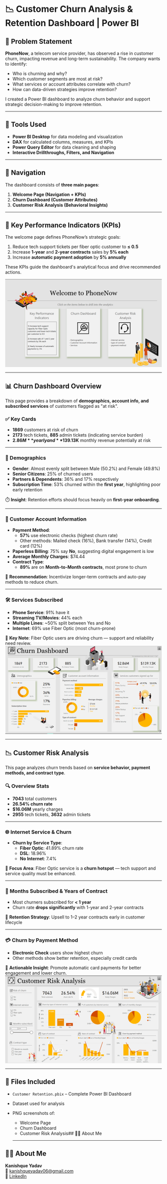 # 📉 Customer Churn Analysis & Retention Dashboard | Power BI

## 🧠 Problem Statement

**PhoneNow**, a telecom service provider, has observed a rise in customer churn, impacting revenue and long-term sustainability. The company wants to identify:

- Who is churning and why?
- Which customer segments are most at risk?
- What services or account attributes correlate with churn?
- How can data-driven strategies improve retention?

I created a Power BI dashboard to analyze churn behavior and support strategic decision-making to improve retention.

---

## 🔧 Tools Used

- **Power BI Desktop** for data modeling and visualization  
- **DAX** for calculated columns, measures, and KPIs  
- **Power Query Editor** for data cleaning and shaping  
- **Interactive Drillthroughs, Filters, and Navigation**

---

## 🧭 Navigation

The dashboard consists of **three main pages**:

1. **Welcome Page (Navigation + KPIs)**
2. **Churn Dashboard (Customer Attributes)**
3. **Customer Risk Analysis (Behavioral Insights)**

---

## 📌 Key Performance Indicators (KPIs)

The welcome page defines PhoneNow’s strategic goals:

1. Reduce tech support tickets per fiber optic customer to **≤ 0.5**
2. Increase **1-year** and **2-year contracts** sales by **5% each**
3. Increase **automatic payment adoption** by **5% annually**

These KPIs guide the dashboard's analytical focus and drive recommended actions.  

![Welcome Page](Screenshots/welcome_page.png)

---

## 📊 Churn Dashboard Overview

This page provides a breakdown of **demographics, account info, and subscribed services** of customers flagged as "at risk".

### ✅ Key Cards

- **1869** customers at risk of churn  
- **2173** tech tickets, **885** admin tickets (indicating service burden)  
- **$2.86M** yearly and **$139.13K** monthly revenue potentially at risk  

---

### 👥 Demographics

- **Gender**: Almost evenly split between Male (50.2%) and Female (49.8%)
- **Senior Citizens**: 25% of churned users
- **Partners & Dependents**: 36% and 17% respectively
- **Subscription Time**: 53% churned within the **first year**, highlighting poor early retention

⏱️ **Insight**: Retention efforts should focus heavily on **first-year onboarding**.

---

### 🏦 Customer Account Information

- **Payment Method**:
  - **57%** use electronic checks (highest churn rate)
  - Other methods: Mailed check (16%), Bank transfer (14%), Credit card (12%)
- **Paperless Billing**: 75% say **No**, suggesting digital engagement is low
- **Average Monthly Charges**: $74.44  
- **Contract Type**:  
  - **89%** are on **Month-to-Month contracts**, most prone to churn

📌 **Recommendation**: Incentivize longer-term contracts and auto-pay methods to reduce churn.

---

### 🛠️ Services Subscribed

- **Phone Service**: 91% have it
- **Streaming TV/Movies**: 44% each
- **Multiple Lines**: ~50% split between Yes and No
- **Internet**: 69% use Fiber Optic (most churn-prone)

📡 **Key Note**: Fiber Optic users are driving churn — support and reliability need review.  
![Welcome Page](Screenshots/Churn_Dashboard.png)

---

## 📉 Customer Risk Analysis

This page analyzes churn trends based on **service behavior, payment methods, and contract type**.

### 🔍 Overview Stats

- **7043** total customers  
- **26.54% churn rate**  
- **$16.06M** yearly charges  
- **2955** tech tickets, **3632** admin tickets  

---

### 🌐 Internet Service & Churn

- **Churn by Service Type**:
  - **Fiber Optic**: 41.89% churn rate
  - **DSL**: 18.96%
  - **No Internet**: 7.4%

📌 **Focus Area**: Fiber Optic service is a **churn hotspot** — tech support and service quality must be enhanced.

---

### 📅 Months Subscribed & Years of Contract

- Most churners subscribed for **< 1 year**
- Churn rate **drops significantly** with 1-year and 2-year contracts

📌 **Retention Strategy**: Upsell to 1–2 year contracts early in customer lifecycle

---

### 💳 Churn by Payment Method

- **Electronic Check** users show highest churn
- Other methods show better retention, especially credit cards

📌 **Actionable Insight**: Promote automatic card payments for better engagement and lower churn.  
![Welcome Page](Screenshots/Customer_risk_Analysis.png)

---

## 📎 Files Included

- `Customer Retention.pbix` – Complete Power BI Dashboard
- Dataset used for analysis
- PNG screenshots of:
  - Welcome Page
  - Churn Dashboard
  - Customer Risk Analysis## 🧑‍💼 About Me
 
  ---
## 🧑‍💼 About Me  

**Kanishque Yadav**  
📧 kanishqueyadav06@gmail.com  
🔗 [LinkedIn](https://www.linkedin.com/in/kanishqueyadav/)




